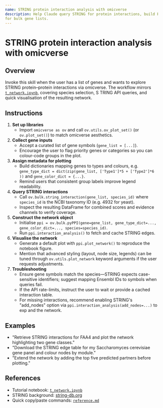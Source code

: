```yaml
---
name: STRING protein interaction analysis with omicverse
description: Help Claude query STRING for protein interactions, build PPI graphs with pyPPI, and render styled network figures
for bulk gene lists.
---
```


# STRING protein interaction analysis with omicverse

## Overview
Invoke this skill when the user has a list of genes and wants to explore STRING protein–protein interactions via omicverse. The
 workflow mirrors [`t_network.ipynb`](../../omicverse_guide/docs/Tutorials-bulk/t_network.ipynb), covering species selection, S
TRING API queries, and quick visualisation of the resulting network.

## Instructions
1. **Set up libraries**
   - Import `omicverse as ov` and call `ov.utils.ov_plot_set()` (or `ov.plot_set()`) to match omicverse aesthetics.
2. **Collect gene inputs**
   - Accept a curated list of gene symbols (`gene_list = [...]`).
   - Encourage the user to flag priority genes or categories so you can colour-code groups in the plot.
3. **Assign metadata for plotting**
   - Build dictionaries mapping genes to types and colours, e.g. `gene_type_dict = dict(zip(gene_list, ['Type1']*5 + ['Type2']*6
))` and `gene_color_dict = {...}`.
   - Remind users that consistent group labels improve legend readability.
4. **Query STRING interactions**
   - Call `ov.bulk.string_interaction(gene_list, species_id)` where `species_id` is the NCBI taxonomy ID (e.g. 4932 for yeast).
   - Inspect the resulting DataFrame for combined scores and evidence channels to verify coverage.
5. **Construct the network object**
   - Initialise `ppi = ov.bulk.pyPPI(gene=gene_list, gene_type_dict=..., gene_color_dict=..., species=species_id)`.
   - Run `ppi.interaction_analysis()` to fetch and cache STRING edges.
6. **Visualise the network**
   - Generate a default plot with `ppi.plot_network()` to reproduce the notebook figure.
   - Mention that advanced styling (layout, node size, legends) can be tuned through `ov.utils.plot_network` keyword arguments if
 the user requests adjustments.
7. **Troubleshooting**
   - Ensure gene symbols match the species—STRING expects case-sensitive identifiers; suggest mapping Ensembl IDs to symbols when
 queries fail.
   - If the API rate-limits, instruct the user to wait or provide a cached interaction table.
   - For missing interactions, recommend enabling STRING's "add_nodes" option via `ppi.interaction_analysis(add_nodes=...)` to exp
and the network.

## Examples
- "Retrieve STRING interactions for FAA4 and plot the network highlighting two gene classes."
- "Download the STRING edge table for my Saccharomyces cerevisiae gene panel and colour nodes by module."
- "Extend the network by adding the top five predicted partners before plotting."

## References
- Tutorial notebook: [`t_network.ipynb`](../../omicverse_guide/docs/Tutorials-bulk/t_network.ipynb)
- STRING background: [string-db.org](https://string-db.org/)
- Quick copy/paste commands: [`reference.md`](reference.md)
